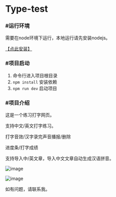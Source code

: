 # Type-test
### **#运行环境**

需要在node环境下运行，本地运行请先安装nodejs。

[【点此安装】](https://nodejs.org/en)

### #项目启动

1. 命令行进入项目根目录
2. `npm install` 安装依赖
3. `npm run dev` 启动项目

### #项目介绍

这是一个练习打字网页。 

支持中文/英文打字练习。

打字音效/汉字录完声音播报/删除

进度条/打字成绩

支持导入中/英文章，导入中文文章自动生成汉语拼音。

![image](https://github.com/Zbi-i/Type-test/assets/71118545/cbc7f7aa-0efc-4ee4-9594-06ae0cfbe62b)

![image](https://github.com/Zbi-i/Type-test/assets/71118545/ba6a12af-c926-4365-8385-f97fc02f79b0)

如有问题，请联系我。

